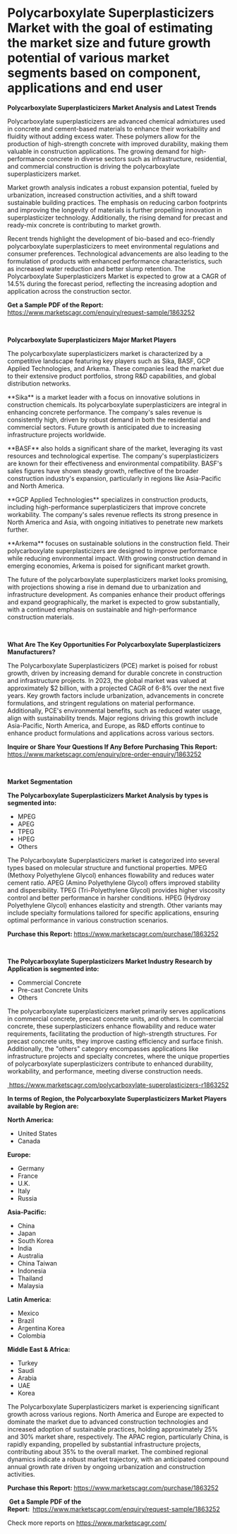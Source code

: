 <p><h1>Polycarboxylate Superplasticizers Market with the goal of estimating the market size and future growth potential of various market segments based on component, applications and end user</h1></p><p><strong>Polycarboxylate Superplasticizers Market Analysis and Latest Trends</strong></p>
<p><p>Polycarboxylate superplasticizers are advanced chemical admixtures used in concrete and cement-based materials to enhance their workability and fluidity without adding excess water. These polymers allow for the production of high-strength concrete with improved durability, making them valuable in construction applications. The growing demand for high-performance concrete in diverse sectors such as infrastructure, residential, and commercial construction is driving the polycarboxylate superplasticizers market.</p><p>Market growth analysis indicates a robust expansion potential, fueled by urbanization, increased construction activities, and a shift toward sustainable building practices. The emphasis on reducing carbon footprints and improving the longevity of materials is further propelling innovation in superplasticizer technology. Additionally, the rising demand for precast and ready-mix concrete is contributing to market growth. </p><p>Recent trends highlight the development of bio-based and eco-friendly polycarboxylate superplasticizers to meet environmental regulations and consumer preferences. Technological advancements are also leading to the formulation of products with enhanced performance characteristics, such as increased water reduction and better slump retention. The Polycarboxylate Superplasticizers Market is expected to grow at a CAGR of 14.5% during the forecast period, reflecting the increasing adoption and application across the construction sector.</p></p>
<p><strong>Get a Sample PDF of the Report:&nbsp;</strong> <a href="https://www.marketscagr.com/enquiry/request-sample/1863252?utm_campaign=2138&utm_medium=2&utm_source=Github&utm_content=ia&utm_term=31012025&utm_id=polycarboxylate-superplasticizers">https://www.marketscagr.com/enquiry/request-sample/1863252</a></p>
<p>&nbsp;</p>
<p><strong>Polycarboxylate Superplasticizers Major Market Players</strong></p>
<p><p>The polycarboxylate superplasticizers market is characterized by a competitive landscape featuring key players such as Sika, BASF, GCP Applied Technologies, and Arkema. These companies lead the market due to their extensive product portfolios, strong R&D capabilities, and global distribution networks.</p><p>**Sika** is a market leader with a focus on innovative solutions in construction chemicals. Its polycarboxylate superplasticizers are integral in enhancing concrete performance. The company's sales revenue is consistently high, driven by robust demand in both the residential and commercial sectors. Future growth is anticipated due to increasing infrastructure projects worldwide.</p><p>**BASF** also holds a significant share of the market, leveraging its vast resources and technological expertise. The company's superplasticizers are known for their effectiveness and environmental compatibility. BASF's sales figures have shown steady growth, reflective of the broader construction industry's expansion, particularly in regions like Asia-Pacific and North America.</p><p>**GCP Applied Technologies** specializes in construction products, including high-performance superplasticizers that improve concrete workability. The company's sales revenue reflects its strong presence in North America and Asia, with ongoing initiatives to penetrate new markets further.</p><p>**Arkema** focuses on sustainable solutions in the construction field. Their polycarboxylate superplasticizers are designed to improve performance while reducing environmental impact. With growing construction demand in emerging economies, Arkema is poised for significant market growth.</p><p>The future of the polycarboxylate superplasticizers market looks promising, with projections showing a rise in demand due to urbanization and infrastructure development. As companies enhance their product offerings and expand geographically, the market is expected to grow substantially, with a continued emphasis on sustainable and high-performance construction materials.</p></p>
<p>&nbsp;</p>
<p><strong>What Are The Key Opportunities For Polycarboxylate Superplasticizers Manufacturers?</strong></p>
<p><p>The Polycarboxylate Superplasticizers (PCE) market is poised for robust growth, driven by increasing demand for durable concrete in construction and infrastructure projects. In 2023, the global market was valued at approximately $2 billion, with a projected CAGR of 6-8% over the next five years. Key growth factors include urbanization, advancements in concrete formulations, and stringent regulations on material performance. Additionally, PCE's environmental benefits, such as reduced water usage, align with sustainability trends. Major regions driving this growth include Asia-Pacific, North America, and Europe, as R&D efforts continue to enhance product formulations and applications across various sectors.</p></p>
<p><strong>Inquire or Share Your Questions If Any Before Purchasing This Report:</strong> <a href="https://www.marketscagr.com/enquiry/pre-order-enquiry/1863252?utm_campaign=2138&utm_medium=2&utm_source=Github&utm_content=ia&utm_term=31012025&utm_id=polycarboxylate-superplasticizers">https://www.marketscagr.com/enquiry/pre-order-enquiry/1863252</a></p>
<p>&nbsp;</p>
<p><strong>Market Segmentation</strong></p>
<p><strong>The Polycarboxylate Superplasticizers Market Analysis by types is segmented into:</strong></p>
<p><ul><li>MPEG</li><li>APEG</li><li>TPEG</li><li>HPEG</li><li>Others</li></ul></p>
<p><p>The Polycarboxylate Superplasticizers market is categorized into several types based on molecular structure and functional properties. MPEG (Methoxy Polyethylene Glycol) enhances flowability and reduces water cement ratio. APEG (Amino Polyethylene Glycol) offers improved stability and dispersibility. TPEG (Tri-Polyethylene Glycol) provides higher viscosity control and better performance in harsher conditions. HPEG (Hydroxy Polyethylene Glycol) enhances elasticity and strength. Other variants may include specialty formulations tailored for specific applications, ensuring optimal performance in various construction scenarios.</p></p>
<p><strong>Purchase this Report:&nbsp;</strong><a href="https://www.marketscagr.com/purchase/1863252?utm_campaign=2138&utm_medium=2&utm_source=Github&utm_content=ia&utm_term=31012025&utm_id=polycarboxylate-superplasticizers">https://www.marketscagr.com/purchase/1863252</a></p>
<p>&nbsp;</p>
<p><strong>The Polycarboxylate Superplasticizers Market Industry Research by Application is segmented into:</strong></p>
<p><ul><li>Commercial Concrete</li><li>Pre-cast Concrete Units</li><li>Others</li></ul></p>
<p><p>The polycarboxylate superplasticizers market primarily serves applications in commercial concrete, precast concrete units, and others. In commercial concrete, these superplasticizers enhance flowability and reduce water requirements, facilitating the production of high-strength structures. For precast concrete units, they improve casting efficiency and surface finish. Additionally, the "others" category encompasses applications like infrastructure projects and specialty concretes, where the unique properties of polycarboxylate superplasticizers contribute to enhanced durability, workability, and performance, meeting diverse construction needs.</p></p>
<p><a href="https://www.marketscagr.com/polycarboxylate-superplasticizers-r1863252?utm_campaign=2138&utm_medium=2&utm_source=Github&utm_content=ia&utm_term=31012025&utm_id=polycarboxylate-superplasticizers">&nbsp;https://www.marketscagr.com/polycarboxylate-superplasticizers-r1863252</a></p>
<p><strong>In terms of Region, the Polycarboxylate Superplasticizers Market Players available by Region are:</strong></p>
<p>
    <p> <strong> North America: </strong>
        <ul>
            <li>United States</li>
            <li>Canada</li>
        </ul>
        </p> 
    <p> <strong> Europe: </strong>
        <ul>
            <li>Germany</li>
            <li>France</li>
            <li>U.K.</li>
            <li>Italy</li>
            <li>Russia</li>
        </ul>
        </p> 
    <p> <strong> Asia-Pacific: </strong>
        <ul>
            <li>China</li>
            <li>Japan</li>
            <li>South Korea</li>
            <li>India</li>
            <li>Australia</li>
            <li>China Taiwan</li>
            <li>Indonesia</li>
            <li>Thailand</li>
            <li>Malaysia</li>
        </ul>
        </p> 
    <p> <strong> Latin America: </strong>
        <ul>
            <li>Mexico</li>
            <li>Brazil</li>
            <li>Argentina Korea</li>
            <li>Colombia</li>
        </ul>
        </p> 
    <p> <strong> Middle East & Africa: </strong>
        <ul>
            <li>Turkey</li>
            <li>Saudi</li>
            <li>Arabia</li>
            <li>UAE</li>
            <li>Korea</li>
        </ul>
    </p>
    </p>
<p><p>The Polycarboxylate Superplasticizers market is experiencing significant growth across various regions. North America and Europe are expected to dominate the market due to advanced construction technologies and increased adoption of sustainable practices, holding approximately 25% and 30% market share, respectively. The APAC region, particularly China, is rapidly expanding, propelled by substantial infrastructure projects, contributing about 35% to the overall market. The combined regional dynamics indicate a robust market trajectory, with an anticipated compound annual growth rate driven by ongoing urbanization and construction activities.</p></p>
<p><strong>Purchase this Report: </strong><a href="https://www.marketscagr.com/purchase/1863252?utm_campaign=2138&utm_medium=2&utm_source=Github&utm_content=ia&utm_term=31012025&utm_id=polycarboxylate-superplasticizers">https://www.marketscagr.com/purchase/1863252</a></p>
<p>&nbsp;<strong>Get a Sample PDF of the Report:&nbsp;&nbsp;</strong><a href="https://www.marketscagr.com/enquiry/request-sample/1863252?utm_campaign=2138&utm_medium=2&utm_source=Github&utm_content=ia&utm_term=31012025&utm_id=polycarboxylate-superplasticizers">https://www.marketscagr.com/enquiry/request-sample/1863252</a></p>
<p><strong></strong></p>
<p>Check more reports on <a href="https://www.marketscagr.com/?utm_campaign=2138&utm_medium=2&utm_source=Github&utm_content=ia&utm_term=31012025&utm_id=polycarboxylate-superplasticizers">https://www.marketscagr.com/</a></p>